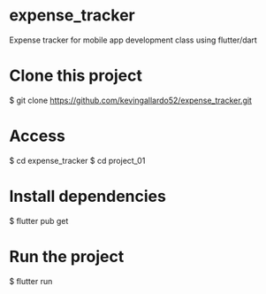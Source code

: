 # expense_tracker
Expense tracker for mobile app development class using flutter/dart

# Clone this project
$ git clone https://github.com/kevingallardo52/expense_tracker.git

# Access
$ cd expense_tracker
$ cd project_01

# Install dependencies
$ flutter pub get

# Run the project
$ flutter run
